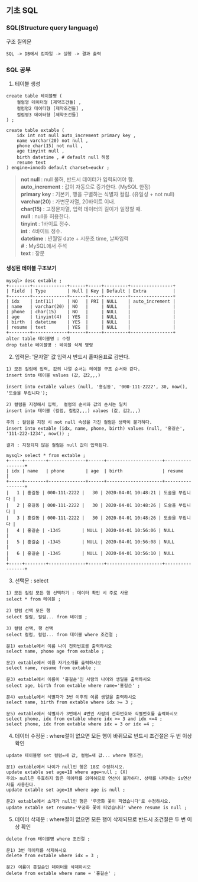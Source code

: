  ## 기초 SQL 
### SQL(Structure query language) 
구조 질의문
```
SQL -> DB에서 컴파일 -> 실행 -> 결과 출력
```

### SQL 공부
1. 테이블 생성
```
create table 테이블명 (
    컬럼명 데이터형 [제약조건들] ,
    컬럼명2 데이터형 [제약조건들] ,
    컬럼명3 데이터형 [제약조건들] 
) ;

create table extable (
    idx int not null auto_increment primary key ,
    name varchar(20) not null , 
    phone char(15) not null ,
    age tinyint null ,
    birth datetime , # default null 허용
    resume text
) engine=innodb default charset=euckr ;
```
> **not null** : null 불허, 반드시 데이터가 입력되어야 함.      
> **auto_increment** : 값이 자동으로 증가한다. (MySQL 한정)     
> **primary key** : 기본키, 행을 구별하는 식별자 컬럼. (유일성 + not null)      
> **varchar(20)** : 가변문자열, 20바이트 이내.       
> **char(15)** : 고정문자열, 입력 데이터의 길이가 일정할 때.     
> **null** : null을 허용한다.       
> **tinyint** : 1바이트 정수.       
> **int** : 4바이트 정수.       
> **datetime** : 년월일 date + 시분초 time, 날짜입력     
> **#** : MySQL에서 주석        
> **text** : 장문

#### 생성된 테이블 구조보기
```
mysql> desc extable ;
+--------+-------------+------+-----+---------+----------------+
| Field  | Type        | Null | Key | Default | Extra          |
+--------+-------------+------+-----+---------+----------------+
| idx    | int(11)     | NO   | PRI | NULL    | auto_increment |
| name   | varchar(20) | NO   |     | NULL    |                |
| phone  | char(15)    | NO   |     | NULL    |                |
| age    | tinyint(4)  | YES  |     | NULL    |                |
| birth  | datetime    | YES  |     | NULL    |                |
| resume | text        | YES  |     | NULL    |                |
+--------+-------------+------+-----+---------+----------------+
alter table 테이블명 : 수정
drop table 테이블명 : 테이블 삭제 명령
```

2. 입력문: '문자열' 값 입력시 반드시 홑따옴표로 감싼다.
```
1) 모든 컬럼에 입력, 값의 나열 순서는 테이블 구조 순서와 같다.
insert into 테이블 values (값, 값2,,,)

insert into extable values (null, '홍길동', '000-111-2222', 30, now(), '도술을 부립니다');

2) 컬럼을 지정해서 입력,  컬럼의 순서와 값의 순서는 일치
insert into 테이블 (컬럼, 컬럼2,,,) values (값, 값2,,,)

주의 : 컬럼을 지정 시 not null 속성을 가진 컬럼은 생략이 불가하다.
insert into extable (idx, name, phone, birth) values (null, '홍길순', '111-222-1234', now()) ;

결과 : 지정되지 않은 컬럼은 null 값이 입력된다.
```
```
mysql> select * from extable ;
+-----+--------+--------------+------+---------------------+-----------------+
| idx | name   | phone        | age  | birth               | resume          |
+-----+--------+--------------+------+---------------------+-----------------+
|   1 | 홍길동 | 000-111-2222 |   30 | 2020-04-01 10:48:21 | 도술을 부립니다 |
|   2 | 홍길동 | 000-111-2222 |   30 | 2020-04-01 10:48:26 | 도술을 부립니다 |
|   3 | 홍길동 | 000-111-2222 |   30 | 2020-04-01 10:48:26 | 도술을 부립니다 |
|   4 | 홍길순 | -1345        | NULL | 2020-04-01 10:56:06 | NULL            |
|   5 | 홍길순 | -1345        | NULL | 2020-04-01 10:56:08 | NULL            |
|   6 | 홍길순 | -1345        | NULL | 2020-04-01 10:56:10 | NULL            |
+-----+--------+--------------+------+---------------------+-----------------+
```

3. 선택문 : select
```
1) 모든 컬럼 모든 행 선택하기 : 데이터 확인 시 주로 사용
select * from 테이블 ;

2) 컬럼 선택 모든 행
select 컬럼, 컬럼... from 테이블 ;

3) 컬럼 선택, 행 선택
select 컬럼, 컬럼... from 테이블 where 조건절 ;
```
```
문1) extable에서 이름 나이 전화번호를 출력하시오
select name, phone age from extable ;

문2) extable에서 이름 자기소개를 출력하시오
select name, resume from extable ;

문3) extable에서 이름이 '홍길순'인 사람의 나이와 생일을 출력하시오
select age, birth from extable where name='홍길순' ;

문4) extable에서 식별자가 3번 이후의 이름 생일을 출력하시오
select name, birth from extable where idx >= 3 ;

문5) extable에서 식별자가 3번에서 4번인 사람의 전화번호와 식별번호를 출력하시오
select phone, idx from extable where idx >= 3 and idx <=4 ;
select phone, idx from extable where idx = 3 or idx =4 ;
```

4. 데이터 수정문 : where절이 없으면 모든 행이 바뀌므로 반드시 조건절은 두 번 이상 확인
```
update 테이블명 set 컬럼=새 값, 컬럼=새 값... where 행조건;
```
```
문1) extable에서 나이가 null인 행은 18로 수정하시오.
update extable set age=18 where age=null ; (X)
주의> null은 유효하지 않은 데이터를 의미하므로 연산이 불가하다. 상태를 나타내는 is연산자를 사용한다.
update extable set age=18 where age is null ;

문2) extable에서 소개가 null인 행은 '무궁화 꽃이 피었습니다'로 수정하시오.
update extable set resume='무궁화 꽃이 피었습니다' where resume is null ;
```

5. 데이터 삭제문 : where절이 없으면 모든 행이 삭제되므로 반드시 조건절은 두 번 이상 확인
```
delete from 테이블명 where 조건절 ;
```
```
문1) 3번 데이터를 삭제하시오
delete from extable where idx = 3 ;

문2) 이름이 홍길순인 데이터를 삭제하시오
delete from extable where name = '홍길순' ;
```

